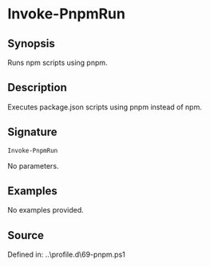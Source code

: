 # Invoke-PnpmRun

## Synopsis

Runs npm scripts using pnpm.

## Description

Executes package.json scripts using pnpm instead of npm.

## Signature

```powershell
Invoke-PnpmRun
```

No parameters.

## Examples

No examples provided.

## Source

Defined in: ..\profile.d\69-pnpm.ps1

